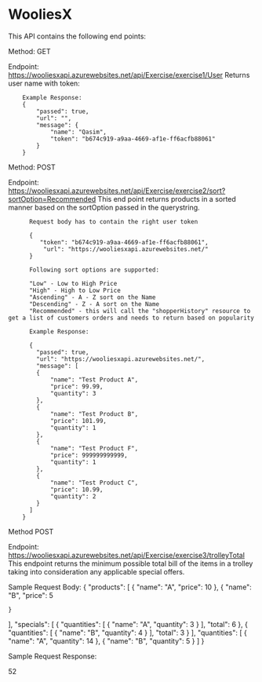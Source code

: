 # WooliesX

This API contains the following end points:


Method: GET

Endpoint: https://wooliesxapi.azurewebsites.net/api/Exercise/exercise1/User
Returns user name with token:

        Example Response:
        {
            "passed": true,
            "url": "",
            "message": {
                "name": "Qasim",
                "token": "b674c919-a9aa-4669-af1e-ff6acfb88061"
            }
        }


Method: POST

Endpoint: https://wooliesxapi.azurewebsites.net/api/Exercise/exercise2/sort?sortOption=Recommended
This end point returns products in a sorted manner based on the sortOption passed in the querystring.

          Request body has to contain the right user token
          
          {
             "token": "b674c919-a9aa-4669-af1e-ff6acfb88061",
              "url": "https://wooliesxapi.azurewebsites.net/"
          }
          
          Following sort options are supported:
          
          "Low" - Low to High Price
          "High" - High to Low Price
          "Ascending" - A - Z sort on the Name
          "Descending" - Z - A sort on the Name
          "Recommended" - this will call the "shopperHistory" resource to get a list of customers orders and needs to return based on popularity
          
          Example Response:
          
          {
            "passed": true,
            "url": "https://wooliesxapi.azurewebsites.net/",
            "message": [
            {
                "name": "Test Product A",
                "price": 99.99,
                "quantity": 3
            },
            {
                "name": "Test Product B",
                "price": 101.99,
                "quantity": 1
            },
            {
                "name": "Test Product F",
                "price": 999999999999,
                "quantity": 1
            },
            {
                "name": "Test Product C",
                "price": 10.99,
                "quantity": 2
            }
          ]
        }
          
          
          
          
Method POST

Endpoint: https://wooliesxapi.azurewebsites.net/api/Exercise/exercise3/trolleyTotal
This endpoint returns the minimum possible total bill of the items in a trolley taking into consideration any applicable special offers.

Sample Request Body:
{
  "products": [
    {
      "name": "A",
      "price": 10
    },
    {
    	"name": "B",
    	"price": 5
    	
    }
  ],
  "specials": [
    {
      "quantities": [
        {
          "name": "A",
          "quantity": 3
        }
      ],
      "total": 6
    },
    {
      "quantities": [
        {
          "name": "B",
          "quantity": 4
        }
      ],
      "total": 3
    }
  ],
  "quantities": [
    {
      "name": "A",
      "quantity": 14
    },
    {
    "name": "B",
    "quantity": 5
    }
  ]
}


Sample Request Response:

52

      
